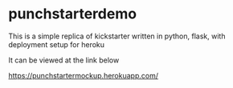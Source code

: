 # punchstarterdemo
This is a simple replica of kickstarter written in python, flask, with deployment setup for heroku

It can be viewed at the link below

https://punchstartermockup.herokuapp.com/
